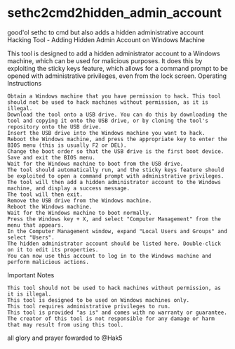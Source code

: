 # sethc2cmd2hidden_admin_account
good'ol sethc to cmd but also adds a hidden administrative account 
Hacking Tool - Adding Hidden Admin Account on Windows Machine

This tool is designed to add a hidden administrator account to a Windows machine, which can be used for malicious purposes. It does this by exploiting the sticky keys feature, which allows for a command prompt to be opened with administrative privileges, even from the lock screen.
Operating Instructions

    Obtain a Windows machine that you have permission to hack. This tool should not be used to hack machines without permission, as it is illegal.
    Download the tool onto a USB drive. You can do this by downloading the tool and copying it onto the USB drive, or by cloning the tool's repository onto the USB drive.
    Insert the USB drive into the Windows machine you want to hack.
    Reboot the Windows machine, and press the appropriate key to enter the BIOS menu (this is usually F2 or DEL).
    Change the boot order so that the USB drive is the first boot device.
    Save and exit the BIOS menu.
    Wait for the Windows machine to boot from the USB drive.
    The tool should automatically run, and the sticky keys feature should be exploited to open a command prompt with administrative privileges.
    The tool will then add a hidden administrator account to the Windows machine, and display a success message.
    The tool will then exit.
    Remove the USB drive from the Windows machine.
    Reboot the Windows machine.
    Wait for the Windows machine to boot normally.
    Press the Windows key + X, and select "Computer Management" from the menu that appears.
    In the Computer Management window, expand "Local Users and Groups" and select "Users".
    The hidden administrator account should be listed here. Double-click on it to edit its properties.
    You can now use this account to log in to the Windows machine and perform malicious actions.

Important Notes

    This tool should not be used to hack machines without permission, as it is illegal.
    This tool is designed to be used on Windows machines only.
    This tool requires administrative privileges to run.
    This tool is provided "as is" and comes with no warranty or guarantee. The creator of this tool is not responsible for any damage or harm that may result from using this tool.
all glory and prayer fowarded to @Hak5
